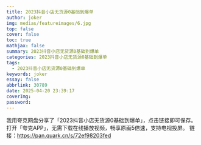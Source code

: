 ```yaml
---
title: 2023抖音小店无货源0基础到爆单
author: joker
img: medias/featureimages/6.jpg
top: false
cover: false
toc: true
mathjax: false
summary: 2023抖音小店无货源0基础到爆单
categories: 2023抖音小店无货源0基础到爆单
tags:
  - 2023抖音小店无货源0基础到爆单
keywords: joker
essay: false
abbrlink: 30789
date: 2025-04-20 23:39:17
coverImg:
password:
---
```


我用夸克网盘分享了「2023抖音小店无货源0基础到爆单」，点击链接即可保存。打开「夸克APP」，无需下载在线播放视频，畅享原画5倍速，支持电视投屏。
链接：https://pan.quark.cn/s/72ef98203fed
